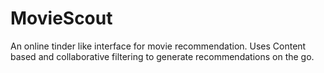 # MovieScout
An online tinder like interface for movie recommendation. Uses Content based and collaborative filtering to generate recommendations on the go.
